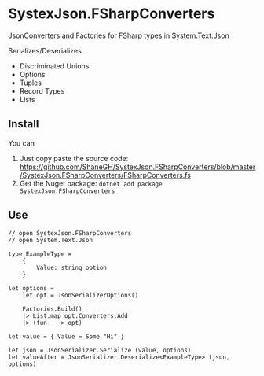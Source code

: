 # SystexJson.FSharpConverters
JsonConverters and Factories for FSharp types in System.Text.Json

Serializes/Deserializes

* Discriminated Unions
* Options
* Tuples
* Record Types
* Lists

## Install

You can

1. Just copy paste the source code: https://github.com/ShaneGH/SystexJson.FSharpConverters/blob/master/SystexJson.FSharpConverters/FSharpConverters.fs
1. Get the Nuget package: `dotnet add package SystexJson.FSharpConverters`

## Use

```F#
// open SystexJson.FSharpConverters
// open System.Text.Json

type ExampleType =
    {
        Value: string option
    }

let options =
    let opt = JsonSerializerOptions()
    
    Factories.Build()
    |> List.map opt.Converters.Add
    |> (fun _ -> opt)
    
let value = { Value = Some "Hi" }
    
let json = JsonSerializer.Serialize (value, options)
let valueAfter = JsonSerializer.Deserialize<ExampleType> (json, options)
```